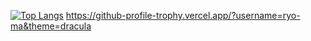 [![Top Langs](https://github-readme-stats.vercel.app/api/top-langs/?username=spaceeeeboy&layout=donut&theme=radical)](https://github.com/anuraghazra/github-readme-stats)
https://github-profile-trophy.vercel.app/?username=ryo-ma&theme=dracula

